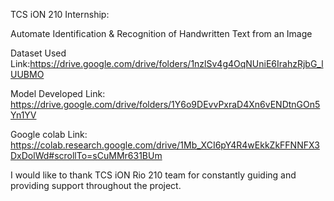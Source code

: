 TCS iON 210 Internship:

Automate Identification & Recognition of Handwritten Text from an Image

Dataset Used Link:https://drive.google.com/drive/folders/1nzlSv4g4OqNUniE6IrahzRjbG_lUUBMO

Model Developed Link: https://drive.google.com/drive/folders/1Y6o9DEvvPxraD4Xn6vENDtnGOn5Yn1YV

Google colab Link: https://colab.research.google.com/drive/1Mb_XCI6pY4R4wEkkZkFFNNFX3DxDolWd#scrollTo=sCuMMr631BUm

I would like to thank TCS iON Rio 210 team for constantly guiding and providing support throughout the project.
